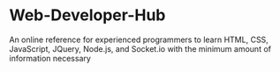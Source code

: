 # Web-Developer-Hub
An online reference for experienced programmers to learn HTML, CSS, JavaScript, JQuery, Node.js, and Socket.io with the minimum amount of information necessary
